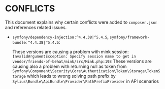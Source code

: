 # CONFLICTS

This document explains why certain conflicts were added to `composer.json` and
references related issues.

- `symfony/dependency-injection:^4.4.38|^5.4.5`, `symfony/framework-bundle:^4.4.38|^5.4.5`:

  These versions are causing a problem with mink session: 
  `InvalidArgumentException: Specify session name to get in vendor/friends-of-behat/mink/src/Mink.php:198`
  These versions are causing also a problem with returning null as token from `Symfony\Component\Security\Core\Authentication\Token\Storage\TokenStorage`
  which leads to wrong solving path prefix by `Sylius\Bundle\ApiBundle\Provider\PathPrefixProvider` in API scenarios

